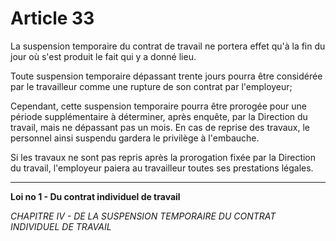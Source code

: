 # Article 33
La suspension temporaire du contrat de travail ne portera effet qu'à la fin
du jour où s'est produit le fait qui y a donné lieu.

Toute suspension temporaire dépassant trente jours pourra être considérée par le
travailleur comme une rupture de son contrat par l'employeur;

Cependant, cette suspension temporaire pourra être prorogée pour une période
supplémentaire à déterminer, après enquête, par la Direction du travail, mais ne
dépassant pas un mois. En cas de reprise des travaux, le personnel ainsi suspendu
gardera le privilège à l'embauche.

Si les travaux ne sont pas repris après la prorogation fixée par la Direction du travail,
l'employeur paiera au travailleur toutes ses prestations légales.
***
**Loi no 1 - Du contrat individuel de travail**

*CHAPITRE IV - DE LA SUSPENSION TEMPORAIRE DU CONTRAT
               INDIVIDUEL DE TRAVAIL*